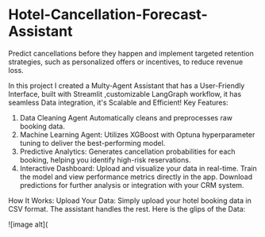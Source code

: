 # Hotel-Cancellation-Forecast-Assistant
Predict cancellations before they happen and implement targeted retention strategies, such as personalized offers or incentives, to reduce revenue loss.

In this project I created a Multy-Agent Assistant that has a User-Friendly Interface, built with Streamlit ,customizable LangGraph workflow, it has seamless Data integration, it's Scalable and Efficient!
Key Features:
1. Data Cleaning Agent
Automatically cleans and preprocesses raw booking data.
2. Machine Learning Agent:
Utilizes XGBoost with Optuna hyperparameter tuning to deliver the best-performing model.
3. Predictive Analytics:
Generates cancellation probabilities for each booking, helping you identify high-risk reservations.
4. Interactive Dashboard:
Upload and visualize your data in real-time.
Train the model and view performance metrics directly in the app.
Download predictions for further analysis or integration with your CRM system.

How It Works:
Upload Your Data:
Simply upload your hotel booking data in CSV format. The assistant handles the rest.
Here is the glips of the Data:

![image alt](
